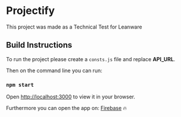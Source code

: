# Projectify

This project was made as a Technical Test for Leanware

## Build Instructions

To run the project please create a `consts.js` file and replace **API_URL**.

Then on the command line you can run:

### `npm start`

Open [http://localhost:3000](http://localhost:3000) to view it in your browser.

Furthermore you can open the app on: [Firebase](https://projectify-b8bcb.web.app/dashboard) :fire:
